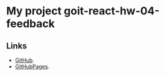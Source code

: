 # My project goit-react-hw-04-feedback


## Links

- [GitHub](https://github.com/NikolayLemehov/goit-react-hw-04-feedback).
- [GitHubPages](https://nikolaylemehov.github.io/goit-react-hw-04-feedback/).
